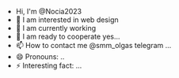 - Hi, I'm @Nocia2023
- 👀 I am interested in web design
- 🌱 I am currently working
- 💞️ I am ready to cooperate yes...
- 📫 How to contact me @smm_olgas telegram ...
- 😄 Pronouns: ..
- ⚡ Interesting fact: ...
<!---
Nocia2023/Nocia2023 is a ✨ special ✨ repository because its `README.md` (this file) appears on your GitHub profile.
You can click the Preview link to take a look at your changes.
--->
